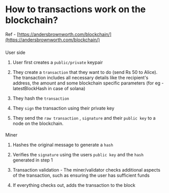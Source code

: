 # How to transactions work on the blockchain?

Ref - [https://andersbrownworth.com/blockchain/](https://andersbrownworth.com/blockchain/)

### 

[](#4989648744914bff8a4cff55981d8d26 "User side")User side

1.  User first creates a `public/private` keypair

2.  They create a `transaction` that they want to do (send Rs 50 to Alice). The transaction includes all necessary details like the recipient's address, the amount and some blockchain specific parameters (for eg - latestBlockHash in case of solana)

3.  They hash the `transaction`

4.  They `sign` the transaction using their private key

5.  They send the `raw transaction` , `signature` and their `public key` to a node on the blockchain.

#### 

[](#6e3db36b963b40e797abb7c52e3a397e "Miner")Miner

1.  Hashes the original message to generate a `hash`

2.  Verifies the `signature` using the users `public key` and the `hash` generated in step 1

3.  Transaction validation - The miner/validator checks additional aspects of the transaction, such as ensuring the user has sufficient funds

4.  If everything checks out, adds the transaction to the block
